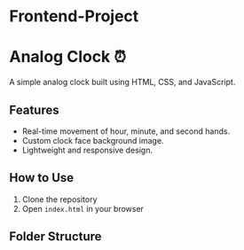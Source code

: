 # Frontend-Project 
# Analog Clock ⏰

A simple analog clock built using HTML, CSS, and JavaScript.

## Features

- Real-time movement of hour, minute, and second hands.
- Custom clock face background image.
- Lightweight and responsive design.

## How to Use

1. Clone the repository
2. Open `index.html` in your browser

## Folder Structure

